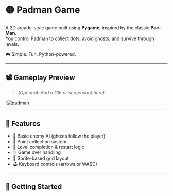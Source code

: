 # 🟡 Padman Game

A 2D arcade-style game built using **Pygame**, inspired by the classic **Pac-Man**.  
You control Padman to collect dots, avoid ghosts, and survive through levels.

🎮 Simple. Fun. Python-powered.

---

## 📽️ Gameplay Preview

> *(Optional: Add a GIF or screenshot here)*

!![padman](https://github.com/user-attachments/assets/e68f1c9a-4eb5-422e-be4c-af839de26245)


---

## 🔧 Features

- 🧠 Basic enemy AI (ghosts follow the player)
- 🍒 Point collection system
- 🚪 Level completion & restart logic
- 💥 Game over handling
- 🎨 Sprite-based grid layout
- 🕹️ Keyboard controls (arrows or WASD)

---

## 🚀 Getting Started

